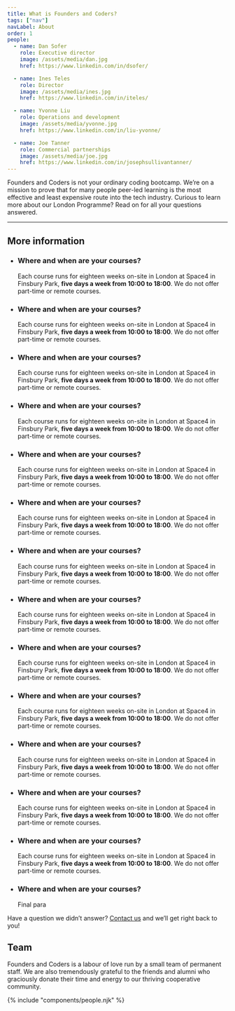 ```yaml
---
title: What is Founders and Coders?
tags: ["nav"]
navLabel: About
order: 1
people:
  - name: Dan Sofer
    role: Executive director
    image: /assets/media/dan.jpg
    href: https://www.linkedin.com/in/dsofer/

  - name: Ines Teles
    role: Director
    image: /assets/media/ines.jpg
    href: https://www.linkedin.com/in/iteles/

  - name: Yvonne Liu
    role: Operations and development
    image: /assets/media/yvonne.jpg
    href: https://www.linkedin.com/in/liu-yvonne/

  - name: Joe Tanner
    role: Commercial partnerships
    image: /assets/media/joe.jpg
    href: https://www.linkedin.com/in/josephsullivantanner/
---
```


Founders and Coders is not your ordinary coding bootcamp. We’re on a mission to prove that for many people peer-led learning is the most effective and least expensive route into the tech industry. Curious to learn more about our London Programme? Read on for all your questions answered.

---

## More information

- ### Where and when are your courses?

  Each course runs for eighteen weeks on-site in London at Space4 in Finsbury Park, **five days a week from 10:00 to 18:00**. We do not offer part-time or remote courses.

- ### Where and when are your courses?

  Each course runs for eighteen weeks on-site in London at Space4 in Finsbury Park, **five days a week from 10:00 to 18:00**. We do not offer part-time or remote courses.

- ### Where and when are your courses?

  Each course runs for eighteen weeks on-site in London at Space4 in Finsbury Park, **five days a week from 10:00 to 18:00**. We do not offer part-time or remote courses.

- ### Where and when are your courses?

  Each course runs for eighteen weeks on-site in London at Space4 in Finsbury Park, **five days a week from 10:00 to 18:00**. We do not offer part-time or remote courses.

- ### Where and when are your courses?

  Each course runs for eighteen weeks on-site in London at Space4 in Finsbury Park, **five days a week from 10:00 to 18:00**. We do not offer part-time or remote courses.

- ### Where and when are your courses?

  Each course runs for eighteen weeks on-site in London at Space4 in Finsbury Park, **five days a week from 10:00 to 18:00**. We do not offer part-time or remote courses.

- ### Where and when are your courses?

  Each course runs for eighteen weeks on-site in London at Space4 in Finsbury Park, **five days a week from 10:00 to 18:00**. We do not offer part-time or remote courses.

- ### Where and when are your courses?

  Each course runs for eighteen weeks on-site in London at Space4 in Finsbury Park, **five days a week from 10:00 to 18:00**. We do not offer part-time or remote courses.

- ### Where and when are your courses?

  Each course runs for eighteen weeks on-site in London at Space4 in Finsbury Park, **five days a week from 10:00 to 18:00**. We do not offer part-time or remote courses.

- ### Where and when are your courses?

  Each course runs for eighteen weeks on-site in London at Space4 in Finsbury Park, **five days a week from 10:00 to 18:00**. We do not offer part-time or remote courses.

- ### Where and when are your courses?

  Each course runs for eighteen weeks on-site in London at Space4 in Finsbury Park, **five days a week from 10:00 to 18:00**. We do not offer part-time or remote courses.

- ### Where and when are your courses?

  Each course runs for eighteen weeks on-site in London at Space4 in Finsbury Park, **five days a week from 10:00 to 18:00**. We do not offer part-time or remote courses.

- ### Where and when are your courses?

  Each course runs for eighteen weeks on-site in London at Space4 in Finsbury Park, **five days a week from 10:00 to 18:00**. We do not offer part-time or remote courses.

- ### Where and when are your courses?

  Final para

<!-- {ul:.grid.cycle-colors} -->

Have a question we didn’t answer? [Contact us](#contact) and we’ll get right back to you!

## Team

Founders and Coders is a labour of love run by a small team of permanent staff. We are also tremendously grateful to the friends and alumni who graciously donate their time and energy to our thriving cooperative community.

{% include "components/people.njk" %}
